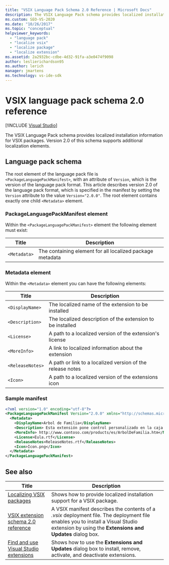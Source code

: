 ```yaml
---
title: "VSIX Language Pack Schema 2.0 Reference | Microsoft Docs"
description: The VSIX Language Pack schema provides localized installation information for VSIX packages. Version 2.0 supports additional localization elements.
ms.custom: SEO-VS-2020
ms.date: "10/26/2017"
ms.topic: "conceptual"
helpviewer_keywords:
  - "language pack"
  - "localize vsix"
  - "localize package"
  - "localize extension"
ms.assetid: 2a2932bc-cdbe-4d32-91fa-a3e0474f9098
author: leslierichardson95
ms.author: lerich
manager: jmartens
ms.technology: vs-ide-sdk
---
```

# VSIX language pack schema 2.0 reference

 [!INCLUDE [Visual Studio](~/includes/applies-to-version/vs-windows-only.md)]

The VSIX Language Pack schema provides localized installation information for VSIX packages. Version 2.0 of this schema supports additional localization elements.

## Language pack schema

The root element of the language pack file is `<PackageLanguagePackManifest>`, with an attribute of `Version`, which is the version of the language pack format. This article describes version 2.0 of the language pack format, which is specified in the manifest by setting the `Version` attribute to the value `Version="2.0.0"`. The root element contains exactly one child `<Metadata>` element.

### PackageLanguagePackManifest element

Within the `<PackageLanguagePackManifest>` element the following element must exist:

|Title|Description|
|-----------|-----------------|
|`<Metadata>`| The containing element for all localized package metadata

### Metadata element

Within the `<Metadata>` element you can have the following elements:

|Title|Description|
|-----------|-----------------|
|`<DisplayName>`|The localized name of the extension to be installed|
|`<Description>`|The localized description of the extension to be installed|
|`<License>`| A path to a localized version of the extension's license|
|`<MoreInfo>`| A link to localized information about the extension|
|`<ReleaseNotes>`| A path or link to a localized version of the release notes|
|`<Icon>`| A path to a localized version of the extensions icon|

### Sample manifest

```xml
<?xml version="1.0" encoding="utf-8"?>
<PackageLanguagePackManifest Version="2.0.0" xmlns="http://schemas.microsoft.com/developer/vsx-schema/2011">
  <Metadata>
    <DisplayName>Arbol de Familia</DisplayName>
    <Description> Esta extensión pone control personalizado en la caja de herramientas por manejar información de familia.</Description>
    <MoreInfo> http://www.contoso.com/products/es/ArbolDeFamilia.htm</MoreInfo>
    <License>Eula.rtf</License>
    <ReleaseNotes>ReleaseNotes.rtf</ReleaseNotes>
    <Icon>Icon.png</Icon>
  </Metadata>
</PackageLanguagePackManifest>
```

## See also

|Title|Description|
|-----------|-----------------|
|[Localizing VSIX packages](../extensibility/localizing-vsix-packages.md)|Shows how to provide localized installation support for a VSIX package.|
|[VSIX extension schema 2.0 reference](../extensibility/vsix-extension-schema-2-0-reference.md)|A VSIX manifest describes the contents of a *.vsix* deployment file. The deployment file enables you to install a Visual Studio extension by using the **Extensions and Updates** dialog box.|
|[Find and use Visual Studio extensions](../ide/finding-and-using-visual-studio-extensions.md)|Shows how to use the **Extensions and Updates** dialog box to install, remove, activate, and deactivate extensions.|
